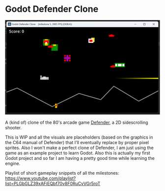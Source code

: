 # Godot Defender Clone

![Screenshot](images/screenshot.png)

A (kind of) clone of the 80's arcade game [Defender](https://www.mobygames.com/game/140/defender/screenshots/), a 2D sidescrolling shooter.

This is WIP and all the visuals are placeholders (based on the graphics in the C64 manual of Defender) that I'll eventually replace by proper pixel sprites. Also I won't make a perfect clone of Defender, I am just using the game as an example project to learn Godot. Also this is actually my first Godot project and so far I am having a pretty good time while learning the engine.

Playlist of short gameplay snippets of all the milestones:  
https://www.youtube.com/playlist?list=PLGbGLZ39xAFiEQbf70v8F0RuCvVGr5roT
